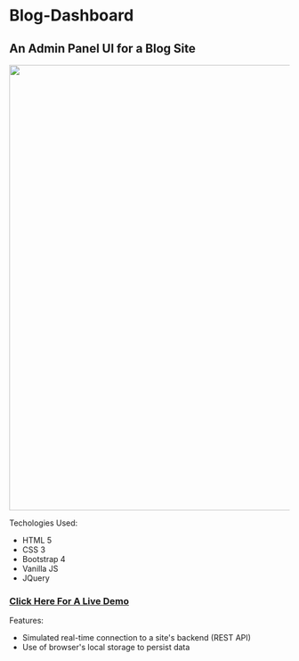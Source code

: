 # Blog-Dashboard
## An Admin Panel UI for a Blog Site

<img src="https://i.imgur.com/QWqfb8U.png" width="600" height="800" />

Techologies Used:
   - HTML 5
   - CSS 3
   - Bootstrap 4
   - Vanilla JS
   - JQuery

### [Click Here For A Live Demo](https://blog-admin-ui.netlify.com/index.html)

Features: 

- Simulated real-time connection to a site's backend (REST API)
- Use of browser's local storage to persist data
